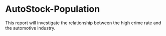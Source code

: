 # AutoStock-Population
This report will investigate the relationship between the high crime rate and the automotive industry.
